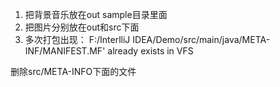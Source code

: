 1. 把背景音乐放在out sample目录里面
2. 把图片分别放在out和src下面
3. 多次打包出现：
F:/InterlliJ IDEA/Demo/src/main/java/META-INF/MANIFEST.MF' 
already exists in VFS

删除src/META-INFO下面的文件